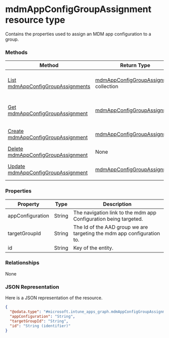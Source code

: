 ﻿# mdmAppConfigGroupAssignment resource type

Contains the properties used to assign an MDM app configuration to a group.
### Methods
|Method|Return Type|Description|
|---|---|---|
|[List mdmAppConfigGroupAssignments](../api/intune_apps_mdmAppConfigGroupAssignment_list.md)|[mdmAppConfigGroupAssignment](../resources/intune_apps_mdmAppConfigGroupAssignment.md) collection|List properties and relationships of the [mdmAppConfigGroupAssignment](../resources/intune_apps_mdmAppConfigGroupAssignment.md) objects.|
|[Get mdmAppConfigGroupAssignment](../api/intune_apps_mdmAppConfigGroupAssignment_get.md)|[mdmAppConfigGroupAssignment](../resources/intune_apps_mdmAppConfigGroupAssignment.md)|Read properties and relationships of the [mdmAppConfigGroupAssignment](../resources/intune_apps_mdmAppConfigGroupAssignment.md) object.|
|[Create mdmAppConfigGroupAssignment](../api/intune_apps_mdmAppConfigGroupAssignment_create.md)|[mdmAppConfigGroupAssignment](../resources/intune_apps_mdmAppConfigGroupAssignment.md)|Create a new [mdmAppConfigGroupAssignment](../resources/intune_apps_mdmAppConfigGroupAssignment.md) object.|
|[Delete mdmAppConfigGroupAssignment](../api/intune_apps_mdmAppConfigGroupAssignment_delete.md)|None|Deletes a [mdmAppConfigGroupAssignment](../resources/intune_apps_mdmAppConfigGroupAssignment.md).|
|[Update mdmAppConfigGroupAssignment](../api/intune_apps_mdmAppConfigGroupAssignment_update.md)|[mdmAppConfigGroupAssignment](../resources/intune_apps_mdmAppConfigGroupAssignment.md)|Update the properties of a [mdmAppConfigGroupAssignment](../resources/intune_apps_mdmAppConfigGroupAssignment.md) object.|

### Properties
|Property|Type|Description|
|---|---|---|
|appConfiguration|String|The navigation link to the mdm app Configuration being targeted.|
|targetGroupId|String|The Id of the AAD group we are targeting the mdm app configuration to.|
|id|String|Key of the entity.|

### Relationships
None
### JSON Representation
Here is a JSON representation of the resource.
<!-- {
  "blockType": "resource",
  "keyProperty": "id",
  "@odata.type": "microsoft.intune_apps_graph.mdmAppConfigGroupAssignment"
}
-->
```json
{
  "@odata.type": "#microsoft.intune_apps_graph.mdmAppConfigGroupAssignment",
  "appConfiguration": "String",
  "targetGroupId": "String",
  "id": "String (identifier)"
}
```


